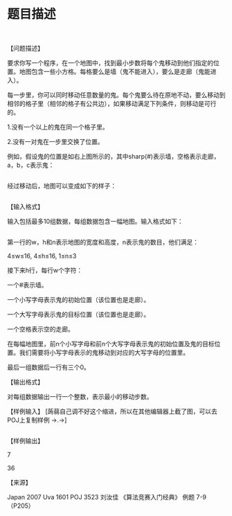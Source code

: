 # 题目描述


<p class="MsoNormal" style="margin-left:18.0pt;text-align:center;" align="center">
<br/>
</p>
<p>
【问题描述】
</p>
<p>
要求你写一个程序，在一个地图中，找到最小步数将每个鬼移动到他们指定的位置。地图包含一些小方格。每格要么是墙（鬼不能进入），要么是走廊（鬼能进入）。
</p>
<p>
每一步里，你可以同时移动任意数量的鬼。每个鬼要么待在原地不动，要么移动到相邻的格子里（相邻的格子有公共边），如果移动满足下列条件，则移动是可行的。
</p>
<p>
1.没有一个以上的鬼在同一个格子里。
</p>
<p>
2.没有一对鬼在一步里交换了位置。
</p>
<p>
例如，假设鬼的位置是如右上图所示的，其中sharp(#)表示墙，空格表示走廊，a，b，c表示鬼：
</p>
<p>
<img src="/upload/image/20151027/20151027193505_66693.png" alt=""/> 
</p>
<p>
经过移动后，地图可以变成如下的样子：
</p>
<p>
<img src="/upload/image/20151027/20151027193512_68136.png" alt=""/> 
</p>
<p>
【输入格式】
</p>
<p>
输入包括最多10组数据，每组数据包含一幅地图。输入格式如下：
</p>
<p>
<img src="/upload/image/20151027/20151027193521_62814.png" alt=""/> 
</p>
<p>
第一行的w，h和n表示地图的宽度和高度，n表示鬼的数目，他们满足：
</p>
<p>
4≤w≤16, 4≤h≤16, 1≤n≤3
</p>
<p>
接下来h行，每行w个字符：
</p>
<p>
一个#表示墙。
</p>
<p>
一个小写字母表示鬼的初始位置（该位置也是走廊）。
</p>
<p>
一个大写字母表示鬼的目标位置（该位置也是走廊）。
</p>
<p>
一个空格表示空的走廊。
</p>
<p>
在每幅地图里，前n个小写字母和前n个大写字母表示鬼的初始位置及鬼的目标位置。我们需要将小写字母表示的鬼移动到对应的大写字母的位置里。
</p>
<p>
最后一组数据后一行有三个0。
</p>
<p>
【输出格式】
</p>
<p>
对每组数据输出一行一个整数，表示最小的移动步数。
</p>
<p>
【样例输入】 [蒟蒻自己调不好这个缩进，所以在其他编辑器上截了图，可以去POJ上复制样例 →.→]
</p>
<p>
<img src="/upload/image/20151027/20151027193545_75425.png" alt=""/> 
</p>
<p>
【样例输出】
</p>
<p>
7
</p>
<p>
36
</p>
<p>
【来源】
</p>
<p>
Japan 2007 Uva 1601 POJ 3523 刘汝佳 《算法竞赛入门经典》 例题 7-9 （P205）
</p>
<p>
<br/>
</p>
